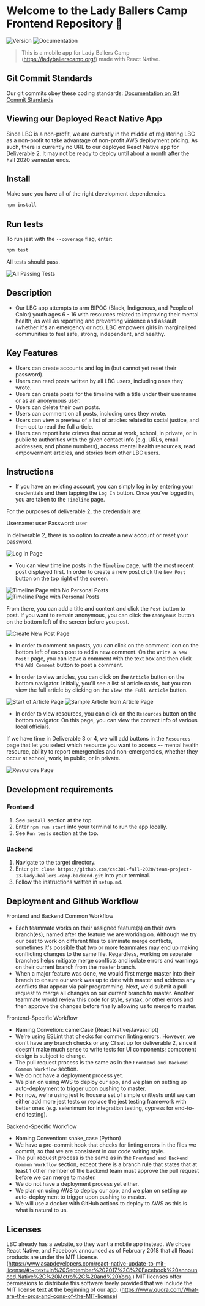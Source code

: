 # Welcome to the Lady Ballers Camp Frontend Repository 👋

<!-- > _Note:_ This document is intended to be relatively short. Be concise and precise. Assume the reader has no prior knowledge of your application and is non-technical. -->

![Version](https://img.shields.io/badge/version-1.0-blue.svg?cacheSeconds=2592000)
![Documentation](https://img.shields.io/badge/documentation-yes-brightgreen.svg)

> This is a mobile app for Lady Ballers Camp (https://ladyballerscamp.org/) made with React Native.

## Git Commit Standards

Our git commits obey these coding standards:
[Documentation on Git Commit Standards](http://karma-runner.github.io/0.10/dev/git-commit-msg.html)

## Viewing our Deployed React Native App

Since LBC is a non-profit, we are currently in the middle of registering LBC as a non-profit to
take advantage of non-profit AWS deployment pricing.
As such, there is currently no URL to our deployed React Native app for Deliverable 2. It may not be
ready to deploy until about a month after the Fall 2020 semester ends.

<!-- ## ✨ Here's the URL to our deployed React Native App:  [Our Demo](example.com) -->
<!-- (TODO: Insert deployed react native app here) -->

## Install

Make sure you have all of the right development dependencies.

```sh
npm install
```

## Run tests

To run jest with the ```--coverage``` flag, enter:

```sh
npm test
```

All tests should pass. 

![All Passing Tests](https://github.com/csc301-fall-2020/team-project-13-lady-ballers-camp-frontend/blob/README.md/readme_images/all_passing_tests.png)

## Description 
 <!-- * Provide a high-level description of your application and its value from an end-user's perspective
 * What is the problem you're trying to solve?
 * Is there any context required to understand **why** the application solves this problem? -->

- Our LBC app attempts to arm BIPOC (Black, Indigenous, and People of Color) youth ages 6 - 16 with resources related to 
improving their mental health, as well as reporting and preventing violence and assault (whether it's an emergency or not). 
LBC empowers girls in marginalized communities to feel safe, strong, independent, and healthy.

## Key Features
 <!-- * Describe the key features in the application that the user can access.
 * Provide a breakdown or detail for each feature that is most appropriate for your application.
 * This section will be used to assess the value of the features built. -->

- Users can create accounts and log in (but cannot yet reset their password).
- Users can read posts written by all LBC users, including ones they wrote.
- Users can create posts for the timeline with a title under their username or as an anonymous user.
- Users can delete their own posts.
- Users can comment on all posts, including ones they wrote.
- Users can view a preview of a list of articles related to social justice, and then opt to read the full article.
- Users can report hate crimes that occur at work, school, in private, or in public to authorities with the given contact
info (e.g. URLs, email addresses, and phone numbers), access mental health resources, read empowerment articles, and stories 
from other LBC users.

## Instructions
 <!-- * Clear instructions for how to use the application from the end-user's perspective
 * How do you access it? Are accounts pre-created or does a user register? Where do you start? etc. 
 * Provide clear steps for using each feature described above
 * This section is critical to testing your application and must be done carefully and thoughtfully -->

<!-- - If you're a new user, you must first create a new account by tapping the "Create New Account" button
on the login page before you can log in. -->

<!-- (TODO: Insert picture of create new account page) -->

<!-- - If you've forgotten your password, you can reset it by tapping the "Reset Password" button. -->
<!-- Just enter in an existing username, and a new password. -->

<!-- (TODO: Insert picture of password reset page) -->

- If you have an existing account, you can simply log in by entering your credentials and then tapping the 
```Log In``` button. Once you've logged in, you are taken to the ```Timeline``` page.

For the purposes of deliverable 2, the credentials are:

Username: user
Password: user

In deliverable 2, there is no option to create a new account or reset your password.

![Log In Page](https://github.com/csc301-fall-2020/team-project-13-lady-ballers-camp-frontend/blob/README.md/readme_images/login_page.png)

- You can view timeline posts in the ```Timeline``` page, with the most recent post displayed first. In order to create a new post click the ```New Post``` button on the top right of the screen. 

![Timeline Page with No Personal Posts](https://github.com/csc301-fall-2020/team-project-13-lady-ballers-camp-frontend/blob/README.md/readme_images/timeline_page_no_personal_posts.png)
![Timeline Page with Personal Posts](https://github.com/csc301-fall-2020/team-project-13-lady-ballers-camp-frontend/blob/README.md/readme_images/timeline_page_with_personal_posts.png)

From there, you can add a title and content and click the ```Post``` button to post. If you want to remain anonymous, you can click the ```Anonymous``` button on the bottom left of the screen before you post.

![Create New Post Page](https://github.com/csc301-fall-2020/team-project-13-lady-ballers-camp-frontend/blob/README.md/readme_images/create_new_post.png)

- In order to comment on posts, you can click on the comment icon on the bottom left of each post to add a new comment.
On the ```Write a New Post!``` page, you can leave a comment with the text box and then click the ```Add Comment``` button to post a comment.

<!-- (TODO: Insert picture of new comment page) -->

- In order to view articles, you can click on the ```Article``` button on the bottom navigator. Initially, you'll see a list of article cards, but you can view the full article by clicking on the ```View the Full Article``` button.

![Start of Article Page](https://github.com/csc301-fall-2020/team-project-13-lady-ballers-camp-frontend/blob/README.md/readme_images/articles_page.png)
![Sample Article from Article Page](https://github.com/csc301-fall-2020/team-project-13-lady-ballers-camp-frontend/blob/README.md/readme_images/sample_lbc_article.png)

- In order to view resources, you can click on the ```Resources``` button on the bottom navigator. On this page, you can view the contact info of various local officials.

If we have time in Deliverable 3 or 4, we will add buttons in the ```Resources``` page that let you select which resource you want to access -- mental health resource, ability to report emergencies and non-emergencies, whether they occur at school, work, in public, or in private.

![Resources Page](https://github.com/csc301-fall-2020/team-project-13-lady-ballers-camp-frontend/blob/README.md/readme_images/resources_page.png)
 
 ## Development requirements
 <!-- * If a developer were to set this up on their machine or a remote server, what are the technical requirements (e.g. OS, libraries, etc.)?
 * Briefly describe instructions for setting up and running the application (think a true README). -->
 
 ### Frontend
 1) See ```Install``` section at the top.
 2) Enter ```npm run start``` into your terminal to run the app locally.
 3) See ```Run tests``` section at the top.

 ### Backend 
 1) Navigate to the target directory.
 2) Enter ```git clone https://github.com/csc301-fall-2020/team-project-13-lady-ballers-camp-backend.git``` into your terminal.
 3) Follow the instructions written in ```setup.md```.
 
 ## Deployment and Github Workflow
<!-- Describe your Git / GitHub workflow. Essentially, we want to understand how your team members shares a codebase, avoid conflicts and deploys the application.

 * Be concise, yet precise. For example, "we use pull-requests" is not a precise statement since it leaves too many open questions - Pull-requests from where to where? Who reviews the pull-requests? Who is responsible for merging them? etc.
 * If applicable, specify any naming conventions or standards you decide to adopt.
 * Describe your overall deployment process from writing code to viewing a live applicatioon
 * What deployment tool(s) are you using and how
 * Don't forget to **briefly explain why** you chose this workflow or particular aspects of it! -->
 
 Frontend and Backend Common Workflow
 - Each teammate works on their assigned feature(s) on their own branch(es), named after the feature we are working on.
 Although we try our best to work on different files to eliminate merge conflicts, sometimes it's possible that two or more teammates may end up making conflicting changes to the same file. Regardless, working on separate branches helps mitigate 
 merge conflicts and isolate errors and warnings on their current branch from the master branch.
 - When a major feature was done, we would first merge master into their branch to ensure our work was up to date
 with master and address any conflicts that appear via pair programming. Next, we'd submit a pull request to merge all 
 changes on our current branch to master. Another teammate would review this code for style, syntax, or other errors and then approve the changes before finally allowing us to merge to master.
 
 Frontend-Specific Workflow
 - Naming Convetion: camelCase (React Native/Javascript)
 - We're using ESLint that checks for common linting errors. However, we don't have any branch checks or any CI set up for deliverable 2, since it doesn't make much sense to write tests for UI components; component design is subject to change.
 - The pull request process is the same as in the ```Frontend and Backend Common Workflow``` section.
 - We do not have a deployment process yet.
 - We plan on using AWS to deploy our app, and we plan on setting up auto-deployment to trigger upon pushing to master.
 - For now, we're using jest to house a set of simple unittests until we can either add more jest tests or replace the jest testing framework with better ones (e.g. selenimum for integration testing, cypress for end-to-end testing). 

Backend-Specific Workflow
 - Naming Convention: snake_case (Python)
 - We have a pre-commit hook that checks for linting errors in the files we commit, so that we are consistent in our code writing style.
 - The pull request process is the same as in the ```Frontend and Backend Common Workflow``` section, except there is a 
 branch rule that states that at least 1 other member of the backend team must approve the pull request before we can
 merge to master.
 - We do not have a deployment process yet either.
 - We plan on using AWS to deploy our app, and we plan on setting up auto-deployment to trigger upon pushing to master.
 - We will use a docker with GitHub actions to deploy to AWS as this is what is natural to us. 

 ## Licenses 
 <!-- Keep this section as brief as possible. You may read this [Github article](https://help.github.com/en/github/creating-cloning-and-archiving-repositories/licensing-a-repository) for a start.

 * What type of license will you apply to your codebase?
 * What affect does it have on the development and use of your codebase?
 * Why did you or your partner make this choice? -->

LBC already has a website, so they want a mobile app instead.
We chose React Native, and Facebook announced as of February 2018 that all React products are under the MIT License.
(https://www.asapdevelopers.com/react-native-update-to-mit-license/#:~:text=In%20September%202017%2C%20Facebook%20announced,Native%2C%20Metro%2C%20and%20Yoga.)
MIT licenses offer permissions to distribute this software freely provided that we include the MIT license text at the beginning of our app.
(https://www.quora.com/What-are-the-pros-and-cons-of-the-MIT-license)
